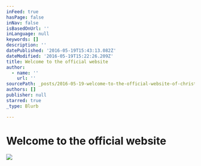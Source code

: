 ```yaml
---
inFeed: true
hasPage: false
inNav: false
isBasedOnUrl: ''
inLanguage: null
keywords: []
description: ''
datePublished: '2016-05-19T15:43:13.082Z'
dateModified: '2016-05-19T15:22:26.209Z'
title: Welcome to the official website
author:
  - name: ''
    url: ''
sourcePath: _posts/2016-05-19-welcome-to-the-official-website-of-christian-schumann.md
authors: []
publisher: null
starred: true
_type: Blurb

---
```

# Welcome to the official website
![](https://s3-us-west-2.amazonaws.com/the-grid-img/p/6e090621644b3a3120e6fc095ebfa0fcb1945b07.jpg)